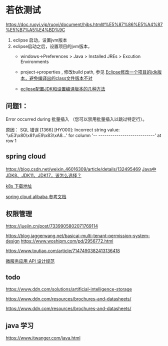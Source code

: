 
# 若依测试

https://doc.ruoyi.vip/ruoyi/document/hjbs.html#%E5%87%86%E5%A4%87%E5%B7%A5%E4%BD%9C


1. eclipse 启动，设置jvm版本
2. eclipse启动之后，设置项目的jvm版本，
    - windows->Preferences > Java > Installed JREs > Excution Environments
    - project->properties , 修改build path, 参见 [Eclipse修改一个项目的jdk版本，避免编译出的class文件版本不对](https://www.cnblogs.com/jinzhiming/p/16539500.html)

    - [eclipse配置JDK和设置编译版本的几种方法 ](https://blog.csdn.net/gnail_oug/article/details/53610768)



## 问题1：

Error occurred during 批量插入
（您可以禁用批量插入以跳过特定行）。

原因：
 SQL 错误 [1366] [HY000]: Incorrect string value: '\xE3\x80\x81\xE9\x83\xA8...' for column '-- ----------------------------' at row 1



## spring cloud 
 
https://blog.csdn.net/weixin_46016309/article/details/132495469
[Java中JDK8、JDK11、JDK17，该怎么选择？](https://cloud.tencent.com/developer/article/1977236)

[k8s 下载地址](https://github.com/kubernetes/kubernetes/blob/master/CHANGELOG/CHANGELOG-1.27.md)

[spring cloud alibaba 参考文档](https://spring-cloud-alibaba-group.github.io/github-pages/2021/zh-cn/2021.0.5.0/index.html)

## 权限管理

https://juejin.cn/post/7339905802071769114

https://blog.jaggerwang.net/basicai-multi-tenant-permission-system-design
https://www.woshipm.com/pd/2956772.html

https://www.toutiao.com/article/7147490382413136418

[微服务应用 API 设计规范](https://blog.jaggerwang.net/micro-service-api-design-specification/)

## todo 

https://www.ddn.com/solutions/artificial-intelligence-storage

https://www.ddn.com/resources/brochures-and-datasheets/

https://www.ddn.com/resources/brochures-and-datasheets/


## java 学习

https://www.itwanger.com/java.html

